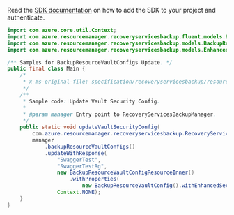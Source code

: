 Read the [SDK documentation](https://github.com/Azure/azure-sdk-for-java/blob/azure-resourcemanager-recoveryservicesbackup_1.0.0-beta.4/sdk/recoveryservicesbackup/azure-resourcemanager-recoveryservicesbackup/README.md) on how to add the SDK to your project and authenticate.

```java
import com.azure.core.util.Context;
import com.azure.resourcemanager.recoveryservicesbackup.fluent.models.BackupResourceVaultConfigResourceInner;
import com.azure.resourcemanager.recoveryservicesbackup.models.BackupResourceVaultConfig;
import com.azure.resourcemanager.recoveryservicesbackup.models.EnhancedSecurityState;

/** Samples for BackupResourceVaultConfigs Update. */
public final class Main {
    /*
     * x-ms-original-file: specification/recoveryservicesbackup/resource-manager/Microsoft.RecoveryServices/stable/2021-12-01/examples/Common/BackupResourceVaultConfigs_Patch.json
     */
    /**
     * Sample code: Update Vault Security Config.
     *
     * @param manager Entry point to RecoveryServicesBackupManager.
     */
    public static void updateVaultSecurityConfig(
        com.azure.resourcemanager.recoveryservicesbackup.RecoveryServicesBackupManager manager) {
        manager
            .backupResourceVaultConfigs()
            .updateWithResponse(
                "SwaggerTest",
                "SwaggerTestRg",
                new BackupResourceVaultConfigResourceInner()
                    .withProperties(
                        new BackupResourceVaultConfig().withEnhancedSecurityState(EnhancedSecurityState.ENABLED)),
                Context.NONE);
    }
}
```
